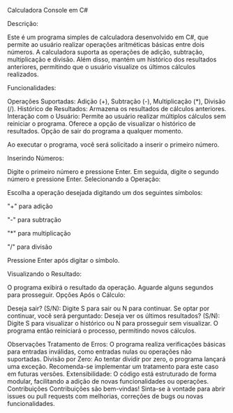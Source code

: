 Calculadora Console em C#

Descrição:

Este é um programa simples de calculadora desenvolvido em C#, que permite ao usuário realizar operações aritméticas básicas entre dois números. A calculadora suporta as operações de adição, subtração, multiplicação e divisão. Além disso, mantém um histórico dos resultados anteriores, permitindo que o usuário visualize os últimos cálculos realizados.

Funcionalidades:

Operações Suportadas: Adição (+), Subtração (-), Multiplicação (*), Divisão (/).
Histórico de Resultados: Armazena os resultados de cálculos anteriores.
Interação com o Usuário:
Permite ao usuário realizar múltiplos cálculos sem reiniciar o programa.
Oferece a opção de visualizar o histórico de resultados.
Opção de sair do programa a qualquer momento.

Ao executar o programa, você será solicitado a inserir o primeiro número.

Inserindo Números:

Digite o primeiro número e pressione Enter.
Em seguida, digite o segundo número e pressione Enter.
Selecionando a Operação:

Escolha a operação desejada digitando um dos seguintes símbolos:

"+" para adição

"-" para subtração

"*" para multiplicação

"/" para divisão

Pressione Enter após digitar o símbolo.

Visualizando o Resultado:

O programa exibirá o resultado da operação.
Aguarde alguns segundos para prosseguir.
Opções Após o Cálculo:

Deseja sair? (S/N): Digite S para sair ou N para continuar.
Se optar por continuar, você será perguntado:
Deseja ver os últimos resultados? (S/N): Digite S para visualizar o histórico ou N para prosseguir sem visualizar.
O programa então reiniciará o processo, permitindo novos cálculos.

Observações
Tratamento de Erros: O programa realiza verificações básicas para entradas inválidas, como entradas nulas ou operações não suportadas.
Divisão por Zero: Ao tentar dividir por zero, o programa lançará uma exceção. Recomenda-se implementar um tratamento para este caso em futuras versões.
Extensibilidade: O código está estruturado de forma modular, facilitando a adição de novas funcionalidades ou operações.
Contribuições
Contribuições são bem-vindas! Sinta-se à vontade para abrir issues ou pull requests com melhorias, correções de bugs ou novas funcionalidades.

